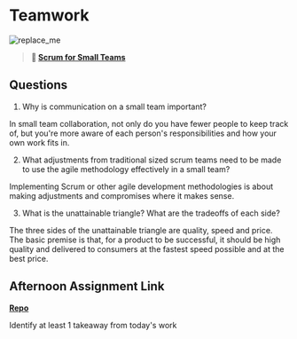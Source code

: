 # Teamwork

![replace_me](https://codeworks.blob.core.windows.net/public/assets/img/illustrations/placeholder.svg)

> **📖 [Scrum for Small Teams](https://codeworksacademy.com/fs-student-guide/resources/wk8-9/02-Scrum-For-Small-Teams)**

## Questions

1. Why is communication on a small team important?

In small team collaboration, not only do you have fewer people to keep track of, but you're more aware of each person's responsibilities and how your own work fits in. 

2. What adjustments from traditional sized scrum teams need to be made to use the agile methodology effectively in a small team?

Implementing Scrum or other agile development methodologies is about making adjustments and compromises where it makes sense.

3. What is the unattainable triangle? What are the tradeoffs of each side?

The three sides of the unattainable triangle are quality, speed and price. The basic premise is that, for a product to be successful, it should be high quality and delivered to consumers at the fastest speed possible and at the best price.

## Afternoon Assignment Link

**[Repo](https://github.com/zburkard/<ASSIGNMENT_REPO>)**

Identify at least 1 takeaway from today's work
